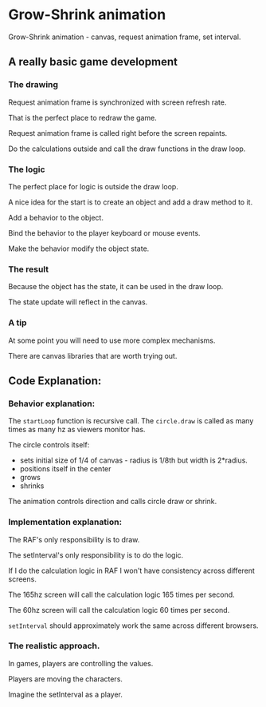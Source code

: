 # Grow-Shrink animation

Grow-Shrink animation - canvas, request animation frame, set interval.

## A really basic game development

### The drawing

Request animation frame is synchronized with screen refresh rate.

That is the perfect place to redraw the game.

Request animation frame is called right before the screen repaints.

Do the calculations outside and call the draw functions in the draw loop.

### The logic

The perfect place for logic is outside the draw loop.

A nice idea for the start is to create an object and add a draw method to it.

Add a behavior to the object.

Bind the behavior to the player keyboard or mouse events.

Make the behavior modify the object state.

### The result

Because the object has the state, it can be used in the draw loop.

The state update will reflect in the canvas.

### A tip

At some point you will need to use more complex mechanisms.

There are canvas libraries that are worth trying out.

## Code Explanation:

### Behavior explanation:

The `startLoop` function is recursive call. The `circle.draw` is called as many times as many hz as viewers monitor has.

The circle controls itself:

- sets initial size of 1/4 of canvas - radius is 1/8th but width is 2\*radius.
- positions itself in the center
- grows
- shrinks

The animation controls direction and calls circle draw or shrink.

### Implementation explanation:

The RAF's only responsibility is to draw.

The setInterval's only responsibility is to do the logic.

If I do the calculation logic in RAF I won't have consistency across different screens.

The 165hz screen will call the calculation logic 165 times per second.

The 60hz screen will call the calculation logic 60 times per second.

`setInterval` should approximately work the same across different browsers.

### The realistic approach.

In games, players are controlling the values.

Players are moving the characters.

Imagine the setInterval as a player.
